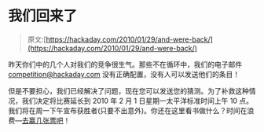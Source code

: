 # 我们回来了

> 原文:[https://hackaday.com/2010/01/29/and-were-back/](https://hackaday.com/2010/01/29/and-were-back/)

昨天你们中的几个人对我们的竞争很生气。那些不在循环中，我们的电子邮件 competition@hackaday.com 没有正确配置，没有人可以发送他们的条目！

但是不要担心，我们已经解决了问题，现在您可以发送您的猜测。为了补救这种情况，我们决定将比赛延长到 2010 年 2 月 1 日星期一太平洋标准时间上午 10 点。我们将在周一下午宣布获胜者(只要不出意外)。你还在这里看书做什么？时间在浪费—[去赢几张票吧](http://hackaday.com/2010/01/28/contest-win-push-showcase-tickets/)！